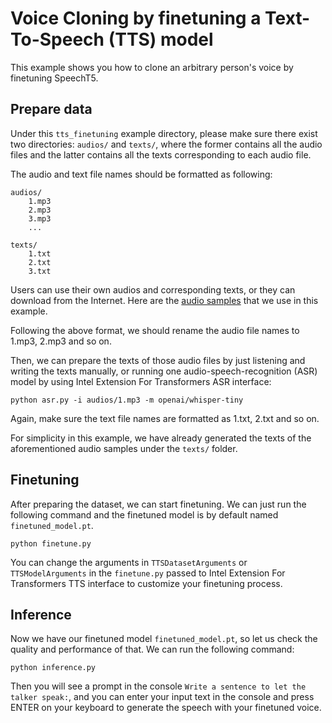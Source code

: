 # Voice Cloning by finetuning a Text-To-Speech (TTS) model

This example shows you how to clone an arbitrary person's voice by finetuning SpeechT5.

## Prepare data

Under this `tts_finetuning` example directory, please make sure there exist two directories: `audios/` and `texts/`, 
where the former contains all the audio files and the latter contains all the texts corresponding to each audio file.

The audio and text file names should be formatted as following:

```
audios/
    1.mp3
    2.mp3
    3.mp3
    ...

texts/
    1.txt
    2.txt
    3.txt
```


Users can use their own audios and corresponding texts, or they can download from the Internet. Here are the [audio samples](https://github.com/audio-samples/audio-samples.github.io/tree/master/samples/mp3/ted_speakers/FeiFeiLi) that we use in this example.

Following the above format, we should rename the audio file names to 1.mp3, 2.mp3 and so on.

Then, we can prepare the texts of those audio files by just listening and writing the texts manually, or running one audio-speech-recognition (ASR) model by using Intel Extension For Transformers ASR interface:

```
python asr.py -i audios/1.mp3 -m openai/whisper-tiny
```

Again, make sure the text file names are formatted as 1.txt, 2.txt and so on.

For simplicity in this example, we have already generated the texts of the aforementioned audio samples under the `texts/` folder.

## Finetuning

After preparing the dataset, we can start finetuning. We can just run the following command and the finetuned model is by default named `finetuned_model.pt`.

```
python finetune.py
```

You can change the arguments in `TTSDatasetArguments` or `TTSModelArguments` in the `finetune.py` passed to Intel Extension For Transformers TTS interface to customize your finetuning process.

## Inference

Now we have our finetuned model `finetuned_model.pt`, so let us check the quality and performance of that. We can run the following command:
```
python inference.py
```

Then you will see a prompt in the console `Write a sentence to let the talker speak:`, and you can enter your input text in the console and press ENTER on your keyboard to generate the speech with your finetuned voice.

